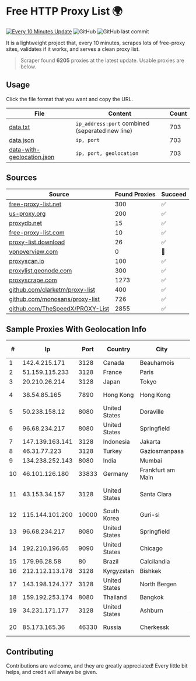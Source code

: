 
# Free HTTP Proxy List 🌍

[![Every 10 Minutes Update](https://github.com/mertguvencli/http-proxy-list/actions/workflows/main.yml/badge.svg?branch=main)](https://github.com/mertguvencli/http-proxy-list/actions/workflows/main.yml)
![GitHub](https://img.shields.io/github/license/mertguvencli/http-proxy-list)
![GitHub last commit](https://img.shields.io/github/last-commit/mertguvencli/http-proxy-list)

It is a lightweight project that, every 10 minutes, scrapes lots of free-proxy sites, validates if it works, and serves a clean proxy list.


> Scraper found **6205** proxies at the latest update. Usable proxies are below.

## Usage

Click the file format that you want and copy the URL.


|File|Content|Count|
|----|-------|-----|
|[data.txt](https://raw.githubusercontent.com/mertguvencli/http-proxy-list/main/proxy-list/data.txt)|`ip_address:port` combined (seperated new line)|703|
|[data.json](https://raw.githubusercontent.com/mertguvencli/http-proxy-list/main/proxy-list/data.json)|`ip, port`|703|
|[data-with-geolocation.json](https://raw.githubusercontent.com/mertguvencli/http-proxy-list/main/proxy-list/data-with-geolocation.json)|`ip, port, geolocation`|703|

## Sources

|Source|Found Proxies|Succeed|
|------|-------------|-------|
|[free-proxy-list.net](https://free-proxy-list.net)|300|✅|
|[us-proxy.org](https://www.us-proxy.org)|200|✅|
|[proxydb.net](http://proxydb.net)|15|✅|
|[free-proxy-list.com](https://free-proxy-list.com/?page=&port=&type%5B%5D=http&type%5B%5D=https&up_time=0&search=Search)|10|✅|
|[proxy-list.download](https://www.proxy-list.download/HTTP)|26|✅|
|[vpnoverview.com](https://vpnoverview.com/privacy/anonymous-browsing/free-proxy-servers)|0|🚫|
|[proxyscan.io](https://www.proxyscan.io)|100|✅|
|[proxylist.geonode.com](https://proxylist.geonode.com/api/proxy-list?limit=300&page=1&sort_by=lastChecked&sort_type=desc&protocols=http,https)|300|✅|
|[proxyscrape.com](https://api.proxyscrape.com/v2/?request=displayproxies&protocol=http&timeout=10000&country=all&ssl=all&anonymity=all)|1273|✅|
|[github.com/clarketm/proxy-list](https://raw.githubusercontent.com/clarketm/proxy-list/master/proxy-list-raw.txt)|400|✅|
|[github.com/monosans/proxy-list](https://raw.githubusercontent.com/monosans/proxy-list/main/proxies/http.txt)|726|✅|
|[github.com/TheSpeedX/PROXY-List](https://raw.githubusercontent.com/TheSpeedX/PROXY-List/master/http.txt)|2855|✅|


## Sample Proxies With Geolocation Info

|#|Ip|Port|Country|City|Internet Service Provider|
|-|--|----|-------|----|-------------------------|
|1|142.4.215.171|3128|Canada|Beauharnois|OVH SAS|
|2|51.159.115.233|3128|France|Paris|SCALEWAY|
|3|20.210.26.214|3128|Japan|Tokyo|Microsoft Corporation|
|4|38.54.85.165|7890|Hong Kong|Hong Kong|Kaopu Cloud HK Limited|
|5|50.238.158.12|8080|United States|Doraville|Comcast Cable Communications, LLC|
|6|96.68.234.217|8080|United States|Springfield|Comcast Cable Communications, LLC|
|7|147.139.163.141|3128|Indonesia|Jakarta|Alibaba.com LLC|
|8|46.31.77.223|3128|Turkey|Gaziosmanpasa|Talha Bogaz|
|9|134.238.252.143|8080|India|Mumbai|Google LLC|
|10|46.101.126.180|33833|Germany|Frankfurt am Main|DigitalOcean, LLC|
|11|43.153.34.157|3128|United States|Santa Clara|Shenzhen Tencent Computer Systems Company Limited|
|12|115.144.101.200|10000|South Korea|Guri-si|Korea Telecom|
|13|96.68.234.217|8080|United States|Springfield|Comcast Cable Communications, LLC|
|14|192.210.196.65|9090|United States|Chicago|ColoCrossing|
|15|179.96.28.58|80|Brazil|Calcilandia|G8 NETWORKS LTDA|
|16|212.112.113.178|3128|Kyrgyzstan|Bishkek|AkNet|
|17|143.198.124.177|3128|United States|North Bergen|DigitalOcean, LLC|
|18|159.192.253.174|8080|Thailand|Bangkok|CAT-BB|
|19|34.231.171.177|3128|United States|Ashburn|Amazon.com, Inc.|
|20|85.173.165.36|46330|Russia|Cherkessk|Karachaevo-Cherkesskelektrosvyaz|



## Contributing

Contributions are welcome, and they are greatly appreciated! Every
little bit helps, and credit will always be given.

